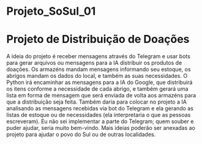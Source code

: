 # Projeto_SoSul_01
# Projeto de Distribuição de Doações

A ideia do projeto é receber mensagens através do Telegram e usar bots para gerar arquivos ou mensagens para a IA distribuir os produtos de doações. Os armazéns mandam mensagens informando seu estoque, os abrigos mandam os dados do local, e também as suas necessidades. O Python irá encaminhar as mensagens para a IA do Google, que distribuirá os itens conforme a necessidade de cada abrigo, e também gerará uma lista em forma de mensagem que será enviada de volta aos armazéns para que a distribuição seja feita. Também daria para colocar no projeto a IA analisando as mensagens recebidas via bot do Telegram e ela gerando as listas de estoque ou de necessidades (ela interpretaria o que as pessoas escreveram). Eu não sei implementar a parte do Telegram; quem souber e puder ajudar, seria muito bem-vindo. Mais ideias poderão ser anexadas ao projeto para ajudar o povo do Sul ou de outras localidades.
